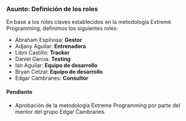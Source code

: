 ### Asunto: Definición de los roles

En base a los roles claves establecidos en la metodología Extreme Programming, definimos los siguientes roles:

- Abraham Espinosa: **Gestor**
- Adjany Aguilar: **Entrenadora**
- Libni Castillo: **Tracker**
- Daniel García: **Testing**
- Ian Aguilar: **Equipo de desarrollo**
- Bryan Cetzal: **Equipo de desarrollo**
- Edgar Cambranes: **Consultor**

#### Pendiente

- Aprobación de la metodología Extreme Programming por parte del mentor del grupo Edgar Cambranes.
